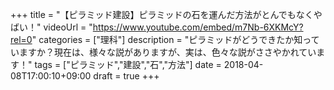 +++
title =  "【ピラミッド建設】ピラミッドの石を運んだ方法がとんでもなくやばい！"
videoUrl = "https://www.youtube.com/embed/m7Nb-6XKMcY?rel=0"
categories = ["理科"]
description = "ピラミッドがどうできたか知っていますか？現在は、様々な説がありますが、実は、色々な説がささやかれています！"
tags = ["ピラミッド","建設","石","方法"]
date = 2018-04-08T17:00:10+09:00
draft = true
+++

